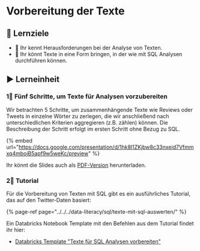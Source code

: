 # Vorbereitung der Texte

## 🎯 Lernziele

* 🎯 Ihr kennt Herausforderungen bei der Analyse von Texten.
* 🎯 Ihr könnt Texte in eine Form bringen, in der wie mit SQL Analysen durchführen können.

## ▶ Lerneinheit

### 1⃣ Fünf Schritte, um Texte für Analysen vorzubereiten

Wir betrachten 5 Schritte, um zusammenhängende Texte wie Reviews oder Tweets in einzelne Wörter zu zerlegen, die wir anschließend nach unterschiedlichen Kriterien aggregieren \(z.B. zählen\) können. Die Beschreibung der Schritt erfolgt im ersten Schritt ohne Bezug zu SQL.

{% embed url="https://docs.google.com/presentation/d/1hk8l1ZKjbw8c33nxeid7Vfmmxq4mbojB5apf9w5weKc/preview" %}

Ihr könnt die Slides auch als [PDF-Version](https://docs.google.com/presentation/d/1hk8l1ZKjbw8c33nxeid7Vfmmxq4mbojB5apf9w5weKc/export/pdf) herunterladen.

### 2⃣ Tutorial

Für die Vorbereitung von Texten mit SQL gibt es ein ausführliches Tutorial, das auf den Twitter-Daten basiert:

{% page-ref page="../../../data-literacy/sql/texte-mit-sql-auswerten/" %}

Ein Databricks Notebook Template mit den Befehlen aus dem Tutorial findet ihr hier:

* [Databricks Template "Texte für SQL Analysen vorbereiten"](https://winf-hsos.github.io/databricks-notebooks/big-data-analytics/Texte%20f%C3%BCr%20SQL%20Analysen%20vorbereiten.html)

